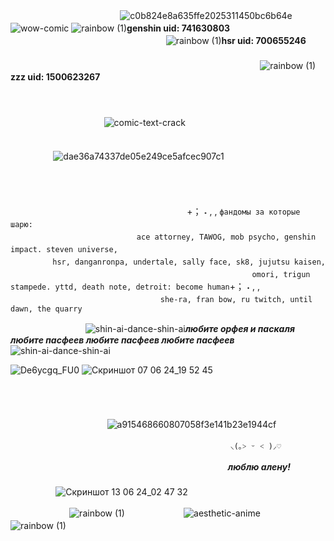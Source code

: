 ㅤㅤㅤㅤ
ㅤㅤㅤ ㅤㅤㅤㅤㅤㅤ![c0b824e8a635ffe2025311450bc6b64e](https://github.com/xgalswees/xgalswees/assets/166125649/ce80d11c-1935-4ed7-b610-6fccdcc52913)
![wow-comic](https://github.com/xgalswees/xgalswees/assets/166125649/b0d6a5e5-e78f-4792-9381-a2b44cfc4320) ![rainbow (1)](https://github.com/xgalswees/xgalswees/assets/166125649/84b163d7-c652-4982-9b42-fdc22271a94c)**genshin uid: 741630803**ㅤㅤㅤㅤㅤㅤㅤㅤㅤㅤㅤㅤㅤㅤㅤㅤㅤㅤㅤㅤㅤㅤㅤㅤㅤㅤㅤㅤㅤㅤ ![rainbow (1)](https://github.com/xgalswees/xgalswees/assets/166125649/84b163d7-c652-4982-9b42-fdc22271a94c)**hsr uid: 700655246**
  ㅤㅤㅤㅤㅤㅤㅤㅤㅤㅤㅤㅤㅤㅤㅤㅤㅤㅤㅤㅤㅤㅤㅤㅤㅤㅤㅤㅤㅤㅤㅤㅤㅤㅤㅤㅤㅤㅤㅤㅤㅤㅤㅤㅤㅤㅤㅤㅤㅤㅤㅤㅤㅤㅤㅤㅤㅤㅤㅤㅤㅤㅤㅤㅤㅤㅤㅤㅤㅤㅤㅤㅤ![rainbow (1)](https://github.com/xgalswees/xgalswees/assets/166125649/84b163d7-c652-4982-9b42-fdc22271a94c)**zzz uid: 1500623267**  
ㅤ

ㅤㅤㅤㅤㅤㅤ ㅤ
ㅤㅤ ㅤㅤㅤㅤㅤ ㅤㅤㅤㅤㅤ ㅤㅤㅤㅤㅤ ㅤㅤㅤㅤㅤ ㅤㅤㅤㅤㅤ ㅤㅤㅤㅤㅤ ㅤㅤㅤㅤㅤ ㅤㅤㅤ![comic-text-crack](https://github.com/xgalswees/xgalswees/assets/166125649/272e87fc-9147-43f1-89f5-1025876d4160)


ㅤㅤㅤㅤㅤㅤㅤㅤㅤㅤㅤㅤ
  ㅤㅤㅤㅤㅤㅤㅤㅤㅤㅤㅤㅤㅤㅤㅤㅤㅤㅤㅤㅤㅤㅤㅤㅤㅤㅤㅤㅤㅤㅤ
ㅤ![dae36a74337de05e249ce5afcec907c1](https://github.com/xgalswees/xgalswees/assets/166125649/d6652c74-d19f-4163-963c-e7fd772a8635)



  ㅤㅤㅤㅤㅤㅤㅤㅤㅤㅤㅤㅤㅤㅤㅤㅤㅤㅤㅤㅤㅤㅤㅤㅤㅤㅤㅤㅤㅤㅤ
ㅤㅤㅤㅤㅤㅤㅤㅤㅤㅤㅤ

  ㅤㅤㅤㅤㅤㅤㅤㅤㅤㅤㅤㅤㅤㅤ       ㅤㅤㅤ       ㅤㅤㅤ        ㅤ+； ˖ , ,‎ `фандомы за которые шарю:`
  ㅤㅤㅤㅤㅤㅤㅤㅤ
      ㅤ      ㅤ          ㅤ          ㅤ          ㅤ                ㅤ    
      ㅤ                ㅤ          ㅤ                ㅤ          ㅤ          ㅤ          ㅤ          ㅤ                ㅤ          ㅤ          ㅤ          ㅤ          `ace attorney, TAWOG, mob psycho, genshin impact. steven universe,`  ㅤㅤㅤㅤㅤ     ㅤ                ㅤ          ㅤ          ㅤ          ㅤ          ㅤ                ㅤ          ㅤ          ㅤ          ㅤ          ㅤ                ㅤ          ㅤ          ㅤ          ㅤ       ㅤ                ㅤ          ㅤ          ㅤ        `hsr, danganronpa, undertale, sally face, sk8, jujutsu kaisen,`
  ㅤㅤㅤㅤㅤㅤㅤㅤㅤㅤㅤㅤㅤㅤㅤㅤㅤㅤㅤㅤㅤㅤㅤㅤㅤㅤㅤㅤㅤㅤ`omori, trigun stampede. yttd, death note, detroit: become human`+； ˖ , ,‎ㅤㅤㅤㅤㅤ  
ㅤㅤㅤㅤㅤㅤㅤㅤㅤㅤㅤㅤ       ㅤㅤㅤ       ㅤㅤㅤ`she-ra, fran bow, ru twitch, until dawn, the quarry`



  ㅤㅤㅤㅤㅤㅤㅤㅤㅤ ![shin-ai-dance-shin-ai](https://github.com/xgalswees/xgalswees/assets/166125649/538f16c1-5f7e-4fb3-ac57-b8894cd0310d)***любите орфея и паскаля любите пасфеев любите пасфеев любите пасфеев***![shin-ai-dance-shin-ai](https://github.com/xgalswees/xgalswees/assets/166125649/538f16c1-5f7e-4fb3-ac57-b8894cd0310d)

![De6ycgq_FU0](https://github.com/xgalswees/xgalswees/assets/166125649/1a63eaee-c5e7-48e2-9067-d562dea26108)
![Скриншот 07 06 24_19 52 45](https://github.com/xgalswees/xgalswees/assets/166125649/1f9f8be5-9306-4595-9b99-76dd0cc77bf5)

  ㅤㅤㅤㅤㅤㅤㅤㅤㅤㅤㅤ
ㅤㅤㅤㅤㅤㅤㅤㅤㅤㅤㅤㅤㅤㅤㅤㅤㅤㅤㅤㅤㅤㅤㅤㅤㅤㅤㅤㅤㅤㅤㅤㅤㅤㅤㅤㅤㅤㅤㅤㅤㅤㅤㅤㅤㅤㅤㅤ

ㅤㅤㅤㅤㅤㅤㅤㅤㅤㅤㅤㅤ![a915468660807058f3e141b23e1944cf](https://github.com/xgalswees/xgalswees/assets/166125649/ab99d614-8383-4b0d-81c6-be0db08aad3a)

 ㅤㅤㅤㅤㅤㅤㅤㅤㅤㅤㅤㅤㅤㅤㅤㅤㅤㅤㅤㅤㅤㅤㅤㅤㅤㅤㅤ `⸜(｡˃ ᵕ ˂ )⸝♡`
 
 ㅤㅤㅤㅤㅤㅤㅤㅤㅤㅤㅤㅤㅤㅤㅤㅤㅤㅤㅤㅤㅤㅤㅤㅤㅤㅤㅤ***люблю алену!***
   ㅤㅤㅤ       ㅤㅤㅤ       ㅤㅤㅤ        ㅤ    ㅤㅤㅤ       ㅤㅤㅤ       ㅤㅤㅤ ㅤㅤㅤ       ㅤㅤㅤ ㅤㅤㅤ       ㅤㅤㅤ ㅤㅤㅤ       ㅤㅤㅤ ㅤㅤㅤ ㅤㅤㅤ ![Скриншот 13 06 24_02 47 32](https://github.com/xgalswees/xgalswees/assets/166125649/a0ecb26e-9631-47f9-9645-dee1531134fd)

ㅤㅤㅤㅤㅤㅤㅤ ![rainbow (1)](https://github.com/xgalswees/xgalswees/assets/166125649/4327e9b4-cc2c-4afe-b87c-c5db1f290156) ㅤㅤㅤㅤㅤㅤㅤ![aesthetic-anime](https://github.com/xgalswees/xgalswees/assets/166125649/e075a335-54bc-4f95-a260-902c0f72ca8d)ㅤㅤㅤㅤㅤㅤㅤ![rainbow (1)](https://github.com/xgalswees/xgalswees/assets/166125649/4327e9b4-cc2c-4afe-b87c-c5db1f290156) ㅤ


